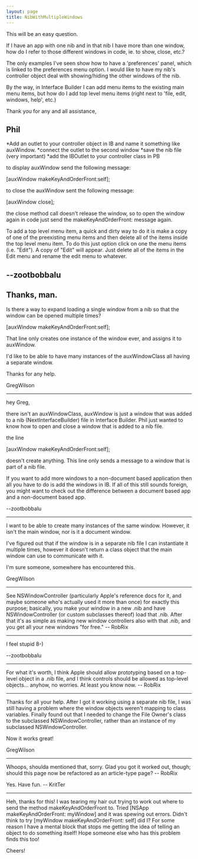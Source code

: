 ```yaml
---
layout: page
title: NibWithMultipleWindows
---
```


This will be an easy question.

If I have an app with one nib and in that nib I have more than one window, how do I refer to those different windows in code, ie. to show, close, etc.?

The only examples I've seen show how to have a 'preferences' panel, which is linked to the preferences menu option.  I would like to have my nib's controller object deal with showing/hiding the other windows of the nib.

By the way, in Interface Builder I can add menu items to the existing main menu items, but how do I add top level menu items (right next to 'file, edit, windows, help', etc.)

Thank you for any and all assistance,

Phil
----


*Add an outlet to your controller object in IB and name it something like auxWindow.
*connect the outlet to the second window
*save the nib file (very important)
*add the IBOutlet to your controller class in PB


to display auxWindow send the following message:

    
[auxWindow makeKeyAndOrderFront:self];


to close the auxWindow sent the following message:

    
[auxWindow close];


the close method call doesn't release the window, so to open the window again in code just send the makeKeyAndOrderFront: message again.

To add a top level menu item, a quick and dirty way to do it is make a copy of one of the preexisting menu items and then delete all of the items inside the top level menu item. To do this just option click on one the menu items (i.e. "Edit"). A copy of "Edit" will appear. Just delete all of the items in the Edit menu and rename the edit menu to whatever.

--zootbobbalu
----
Thanks, man.
----
Is there a way to expand loading a single window from a nib so that the window can be opened multiple times? 

    
[auxWindow makeKeyAndOrderFront:self];


That line only creates one instance of the window ever, and assigns it to auxWindow.

I'd like to be able to have many instances of the auxWindowClass all having a separate window.

Thanks for any help.

GregWilson 

----

hey Greg,

there isn't an auxWindowClass, auxWindow is just a window that was added to a nib (NextInterfaceBuilder) file in Interface Builder. Phil just wanted to know how to open and close a window that is added to a nib file. 

the line
    
[auxWindow makeKeyAndOrderFront:self];

doesn't create anything. This line only sends a message to a window that is part of a nib file. 

If you want to add more windows to a non-document based application then all you have to do is add the windows in IB. If all of this still sounds foreign, you might want to check out the difference between a document based app and a non-document based app.

--zootbobbalu

----

I want to be able to create many instances of the same window. However, it isn't the main window, nor is it a document window.

I've figured out that if the window is in a separate nib file I can instantiate it multiple times, however it doesn't return a class object that the main window can use to communicate with it.

I'm sure someone, somewhere has encountered this.

GregWilson

----

See NSWindowController (particularly Apple's reference docs for it, and maybe someone who's actually used it more than once) for exactly this purpose; basically, you make your window in a new .nib and have NSWindowController (or custom subclasses thereof) load that .nib. After that it's as simple as making new window controllers also with that .nib, and you get all your new windows "for free." -- RobRix

----

I feel stupid 8-) 

--zootbobbalu

----

For what it's worth, I think Apple should allow prototyping based on a top-level object in a .nib file, and I think controls should be allowed as top-level objects... anyhow, no worries. At least you know now. -- RobRix

----

Thanks for all your help. After I got it working using a separate nib file, I was still having a problem where the window objects weren't mapping to class variables. Finally found out that I needed to change the File Owner's class to the subclassed NSWindowController, rather than an instance of my subclassed NSWindowController.

Now it works great!

GregWilson

----

Whoops, shoulda mentioned that, sorry. Glad you got it worked out, though; should this page now be refactored as an article-type page? -- RobRix

Yes. Have fun. -- KritTer

----

Heh, thanks for this!  I was tearing my hair out trying to work out where to send the method makeKeyAndOrderFront to.  Tried [NSApp makeKeyAndOrderFront: myWindow] and it was spewing out errors.  Didn't think to try [myWindow makeKeyAndOrderFront: self] did I?  For some reason I have a mental block that stops me getting the idea of telling an object to do something itself!  Hope someone else who has this problem finds this too!  

Cheers!

